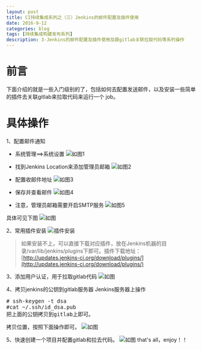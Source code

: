 ```yaml
---
layout: post
title: CI持续集成系列之（三）Jenkins的邮件配置及插件使用
date: 2016-9-12
categories: blog
tags: [持续集成构建发布系列]
description: 3-Jenkins的邮件配置及插件使用及跟gitlab关联拉取代码等系列操作
---
```


# 前言
下面介绍的就是一些入门级别的了，包括如何去配置发送邮件，以及安装一些简单的插件去关联gitlab来拉取代码来运行一个 job。

# 具体操作

1、配置邮件通知

* 系统管理==>系统设置
![如图1](http://ww4.sinaimg.cn/large/006eWBRhjw1f7qxx271e2j30os07tjt6.jpg)

* 找到Jenkins Location来添加管理员邮箱
![如图2](http://ww1.sinaimg.cn/large/006eWBRhjw1f7qxy7vkthj30mb03h0tb.jpg)

* 配置收邮件地址
![如图3](http://ww2.sinaimg.cn/large/006eWBRhjw1f7qxyyhjnrj30n20fbjtm.jpg)

* 保存并查看邮件
![如图4](http://ww4.sinaimg.cn/large/006eWBRhjw1f7qxzyfxe1j30ix05q751.jpg)

* 注意，管理员邮箱需要开启SMTP服务
![如图5](http://ww4.sinaimg.cn/large/006eWBRhjw1f7qy2ltl1kj30m008sdhu.jpg)

具体可见下图
![如图](http://ww3.sinaimg.cn/large/005Dnba3jw1f7r7wn6e79g313f0mjwzp.gif)

2、常用插件安装
![插件安装](http://7xwp9m.com1.z0.glb.clouddn.com/blog3-插件.png_jixuege)
>如果安装不上，可以直接下载对应插件，放在Jenkins机器的目录/var/lib/jenkins/plugins下即可。插件下载地址：[http://updates.jenkins-ci.org/download/plugins/](http://updates.jenkins-ci.org/download/plugins/)

3、添加用户认证，用于拉取gitlab代码
![如图](http://7xwp9m.com1.z0.glb.clouddn.com/1.png_jixuege)

4、拷贝jenkins的公钥到gitlab服务器
Jenkins服务器上操作
<pre>
# ssh-keygen -t dsa
#cat ~/.ssh/id_dsa.pub
把上面的公钥拷贝到gitlab上即可。
</pre>
拷贝位置，按照下面操作即可。
![如图](http://7xwp9m.com1.z0.glb.clouddn.com/拷贝公钥.gif)

5、快速创建一个项目并配置gitlab和拉去代码。
![如图](http://7xwp9m.com1.z0.glb.clouddn.com/快速拉取代码.gif)
that's all，enjoy！！